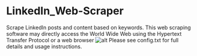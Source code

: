 # LinkedIn_Web-Scraper
Scrape LinkedIn posts and content based on keywords.
This web scraping software may directly access the World Wide Web using the Hypertext Transfer Protocol or a web browser
![alt]()
Please see config.txt for full details and usage instructions.
